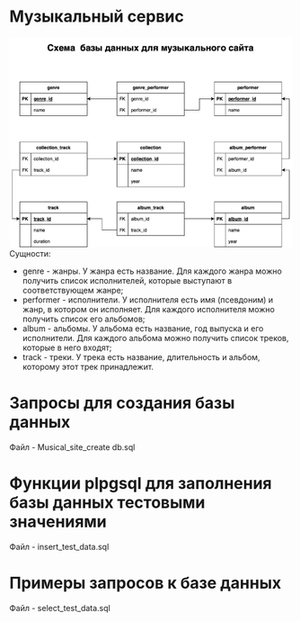 # Музыкальный сервис

![N|Solid](MusicSiteDb.png)
Сущности:
- genre - жанры. У жанра есть название. Для каждого жанра можно получить список исполнителей, которые выступают в соответствующем жанре;
- performer - исполнители. У исполнителя есть имя (псевдоним) и жанр, в котором он исполняет. Для каждого исполнителя можно получить список его альбомов;
- album - альбомы. У альбома есть название, год выпуска и его исполнители. Для каждого альбома можно получить список треков, которые в него входят;
- track - треки. У трека есть название, длительность и альбом, которому этот трек принадлежит.

# Запросы для создания базы данных
Файл - Musical_site_create db.sql

# Функции plpgsql для заполнения базы данных тестовыми значениями
Файл - insert_test_data.sql

# Примеры запросов к базе данных
Файл - select_test_data.sql
